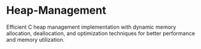 # Heap-Management
Efficient C heap management implementation with dynamic memory allocation, deallocation, and optimization techniques for better performance and memory utilization. 
